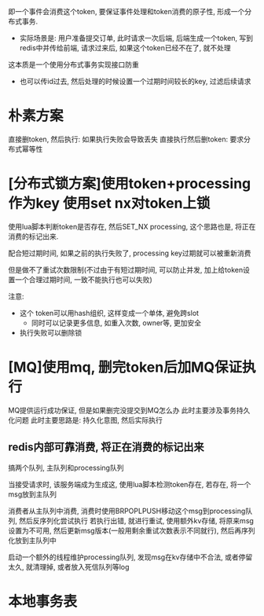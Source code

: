 即一个事件会消费这个token, 要保证事件处理和token消费的原子性, 形成一个分布式事务.
- 实际场景是: 用户准备提交订单, 此时请求一次后端, 后端生成一个token, 写到redis中并传给前端, 请求过来后, 如果这个token已经不在了, 就不处理

这本质是一个使用分布式事务实现接口防重
- 也可以传id过去, 然后处理的时候设置一个过期时间较长的key, 过滤后续请求
# 朴素方案

直接删token, 然后执行: 如果执行失败会导致丢失
直接执行然后删token: 要求分布式幂等性

# \[分布式锁方案]使用token+processing 作为key 使用set nx对token上锁

使用lua脚本判断token是否存在, 然后SET_NX processing, 这个思路也是, 将正在消费的标记出来.

配合短过期时间, 如果之前的执行失败了, processing key过期就可以被重新消费

但是做不了重试次数限制(不过由于有短过期时间, 可以防止并发, 加上给token设置一个合理过期时间, 一致不能执行也可以失败)

注意:
- 这个 token可以用hash组织, 这样变成一个单体, 避免跨slot
	- 同时可以记录更多信息, 如重入次数, owner等, 更加安全
- 执行失败可以删除锁

# \[MQ]使用mq, 删完token后加MQ保证执行
MQ提供运行成功保证, 但是如果删完没提交到MQ怎么办
此时主要涉及事务持久化问题
此时主要思路是: 持久化意图, 然后实际执行

## redis内部可靠消费, 将正在消费的标记出来
搞两个队列, 主队列和processing队列

当接受请求时, 该服务端成为生成这, 使用lua脚本检测token存在, 若存在, 将一个msg放到主队列

消费者从主队列中消费, 消费时使用BRPOPLPUSH移动这个msg到processing队列, 然后反序列化尝试执行
若执行出错, 就进行重试, 使用额外kv存储, 将原来msg设置为不可用, 然后更新msg版本(一般用剩余重试次数表示不同就行), 然后再序列化放到主队列中

启动一个额外的线程维护processing队列, 发现msg在kv存储中不合法, 或者停留太久, 就清理掉, 或者放入死信队列等log


# 本地事务表
